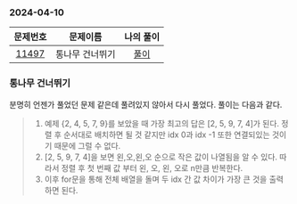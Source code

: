 ### 2024-04-10
|                     문제번호                     |   문제이름   | 나의 풀이  |
|:--------------------------------------------:|:--------:|:------:|
| [11497](https://www.acmicpc.net/problem/11497) | 통나무 건너뛰기 | [풀이](https://github.com/Kminwo-o/BaekJoon-Algorithm/blob/main/%EB%B0%B1%EC%A4%80/Silver/11497.%E2%80%85%ED%86%B5%EB%82%98%EB%AC%B4%E2%80%85%EA%B1%B4%EB%84%88%EB%9B%B0%EA%B8%B0/%ED%86%B5%EB%82%98%EB%AC%B4%E2%80%85%EA%B1%B4%EB%84%88%EB%9B%B0%EA%B8%B0.java) |

### 통나무 건너뛰기

분명히 언젠가 풀었던 문제 같은데 풀려있지 않아서 다시 풀었다. 풀이는 다음과 같다.
> 1. 예제 {2, 4, 5, 7, 9}를 보았을 때 가장 최고의 답은 [2, 5, 9, 7, 4]가 된다. 정렬 후 순서대로 배치하면 될 것 같지만 idx 0과 idx -1 또한 연결되있는 것이기 때문에 그럴 수 없다.
> 2. [2, 5, 9, 7, 4]을 보면 왼,오,왼,오 순으로 작은 값이 나열됨을 알 수 있다. 따라서 정렬 후 첫 번째 값 부터 왼, 오, 왼, 오로 n만큼 반복한다.
> 3. 이후 for문을 통해 전체 배열을 돌며 두 idx 간 값 차이가 가장 큰 것을 출력하면 된다. 